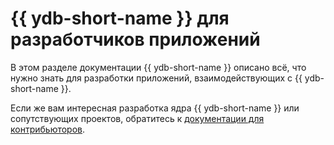 # {{ ydb-short-name }} для разработчиков приложений

В этом разделе документации {{ ydb-short-name }} описано всё, что нужно знать для разработки приложений, взаимодействующих с {{ ydb-short-name }}.

Если же вам интересная разработка ядра {{ ydb-short-name }} или сопутствующих проектов, обратитесь к [документации для контрибьюторов](../contributor/index.md).